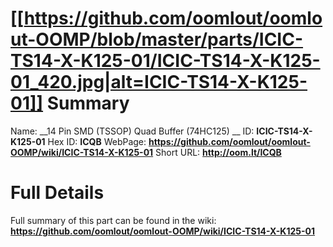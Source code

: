 
[[https://github.com/oomlout/oomlout-OOMP/blob/master/parts/ICIC-TS14-X-K125-01/ICIC-TS14-X-K125-01_420.jpg|alt=ICIC-TS14-X-K125-01]] 
Summary
=================

Name: __14 Pin SMD (TSSOP) Quad Buffer (74HC125) __
ID: __ICIC-TS14-X-K125-01__
Hex ID: __ICQB__
WebPage: __https://github.com/oomlout/oomlout-OOMP/wiki/ICIC-TS14-X-K125-01__
Short URL: __http://oom.lt/ICQB__

Full Details
==========================
Full summary of this part can be found in the wiki:   
__https://github.com/oomlout/oomlout-OOMP/wiki/ICIC-TS14-X-K125-01__   

